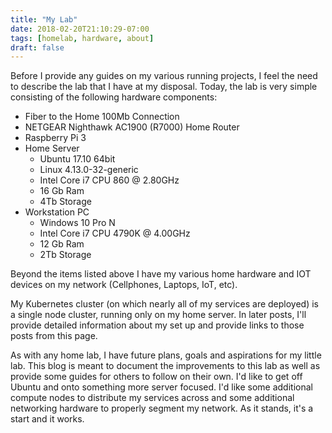 ```yaml
---
title: "My Lab"
date: 2018-02-20T21:10:29-07:00
tags: [homelab, hardware, about]
draft: false 
---
```

Before I provide any guides on my various running projects, I feel the need to describe the lab that I have at my disposal. Today, the lab is very simple consisting of the following hardware components:

* Fiber to the Home 100Mb Connection
* NETGEAR Nighthawk AC1900 (R7000) Home Router 
* Raspberry Pi 3
* Home Server
    * Ubuntu 17.10 64bit
    * Linux 4.13.0-32-generic
    * Intel Core i7 CPU 860 @ 2.80GHz
    * 16 Gb Ram
    * 4Tb Storage
* Workstation PC
    * Windows 10 Pro N
    * Intel Core i7 CPU 4790K @ 4.00GHz
    * 12 Gb Ram
    * 2Tb Storage

Beyond the items listed above I have my various home hardware and IOT devices on my network (Cellphones, Laptops, IoT, etc).

My Kubernetes cluster (on which nearly all of my services are deployed) is a single node cluster, running only on my home server. In later posts, I'll provide detailed information about my set up and provide links to those posts from this page.

As with any home lab, I have future plans, goals and aspirations for my little lab. This blog is meant to document the improvements to this lab as well as provide some guides for others to follow on their own. I'd like to get off Ubuntu and onto something more server focused. I'd like some additional compute nodes to distribute my services across and some additional networking hardware to properly segment my network. As it stands, it's a start and it works.
